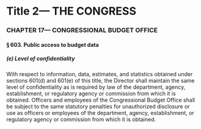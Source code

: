 
# Title 2— THE CONGRESS
### CHAPTER 17— CONGRESSIONAL BUDGET OFFICE
#### § 603. Public access to budget data
##### (e) Level of confidentiality

With respect to information, data, estimates, and statistics obtained under sections 601(d) and 601(e) of this title, the Director shall maintain the same level of confidentiality as is required by law of the department, agency, establishment, or regulatory agency or commission from which it is obtained. Officers and employees of the Congressional Budget Office shall be subject to the same statutory penalties for unauthorized disclosure or use as officers or employees of the department, agency, establishment, or regulatory agency or commission from which it is obtained.
